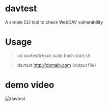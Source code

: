 # davtest
A simple CLI tool to check WebDAV vulnerability

# Usage
> cd davtesttrhack
> sudo bash start.sh

> davtest http://domain.com {output file}

# demo video

![davtest](https://user-images.githubusercontent.com/57899332/129312819-40c7b5bd-9cd7-469c-b1c4-7fcbc78b7036.gif)


